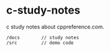 # c-study-notes
c study notes about cppreference.com.

```
/docs        // study notes
/src         // demo code